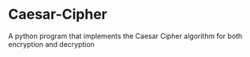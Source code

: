 # Caesar-Cipher
 A python program that implements the Caesar Cipher algorithm for both encryption and decryption

